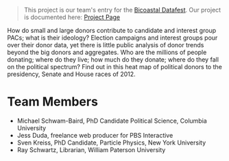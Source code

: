 > This project is our team's entry for the [Bicoastal Datafest](http://www.bdatafest.computationalreporting.com).
> Our project is documented here: [Project Page](http://www.bdatafest.computationalreporting.com/distribitionpacs)

How do small and large donors contribute to candidate and interest group PACs; what is their ideology? Election campaigns and interest groups pour over their donor data, yet there is little public analysis of donor trends beyond the big donors and aggregates. Who are the millions of people donating; where do they live; how much do they donate; where do they fall on the political spectrum?  Find out in this heat map of political donors to the presidency, Senate and House races of 2012. 


# Team Members

* Michael Schwam-Baird, PhD Candidate Political Science, Columbia University 
* Jess Duda, freelance web producer for PBS Interactive
* Sven Kreiss, PhD Candidate, Particle Physics, New York University 
* Ray Schwartz, Librarian, William Paterson University

